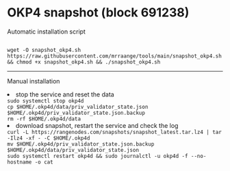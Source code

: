 # OKP4 snapshot (block 691238)

Automatic installation script

<code>
wget -O snapshot_okp4.sh https://raw.githubusercontent.com/mrraange/tools/main/snapshot_okp4.sh && chmod +x snapshot_okp4.sh && ./snapshot_okp4.sh
</code>
<hr>

Manual installation
<li>stop the service and reset the data
<code>
sudo systemctl stop okp4d
cp $HOME/.okp4d/data/priv_validator_state.json $HOME/.okp4d/priv_validator_state.json.backup
rm -rf $HOME/.okp4d/data</code>

<li>download snapshot, restart the service and check the log
<code>
curl -L https://rangenodes.com/snapshots/snapshot_latest.tar.lz4 | tar -Ilz4 -xf - -C $HOME/.okp4d
mv $HOME/.okp4d/priv_validator_state.json.backup $HOME/.okp4d/data/priv_validator_state.json
sudo systemctl restart okp4d && sudo journalctl -u okp4d -f --no-hostname -o cat
</code>
